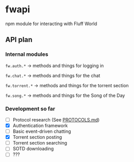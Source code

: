 # fwapi
npm module for interacting with Fluff World


## API plan

### Internal modules
`fw.auth.*` &rarr; methods and things for logging in

`fw.chat.*` &rarr; methods and things for the chat

`fw.torrent.*` &rarr; methods and things for the torrent section

`fw.song.*` &rarr; methods and things for the Song of the Day

### Development so far

- [ ] Protocol research (See [PROTOCOLS.md](PROTOCOLS.md))
- [X] Authentication framework
- [ ] Basic event-driven chatting
- [X] Torrent section posting
- [ ] Torrent section searching
- [ ] SOTD downloading
- [ ] ???
